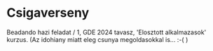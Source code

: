 # Csigaverseny
Beadando hazi feladat / 1, GDE 2024 tavasz, 'Elosztott alkalmazasok' kurzus.
(Az idohiany miatt eleg csunya megoldasokkal is... :-( )
